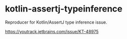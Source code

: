 # kotlin-assertj-typeinference
Reproducer for Kotlin/AssertJ type inference issue.

https://youtrack.jetbrains.com/issue/KT-48975
